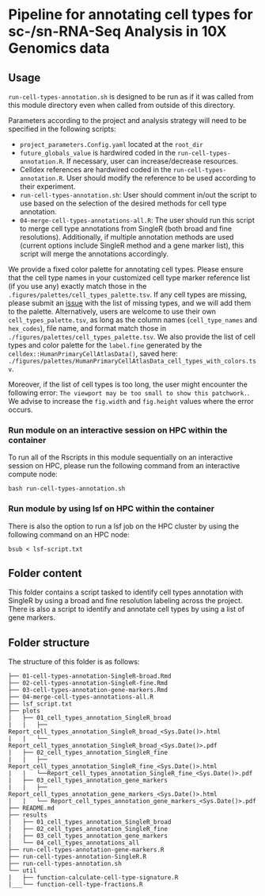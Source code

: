 # Pipeline for annotating cell types for sc-/sn-RNA-Seq Analysis in 10X Genomics data

## Usage

`run-cell-types-annotation.sh` is designed to be run as if it was called from this module directory even when called from outside of this directory.

Parameters according to the project and analysis strategy will need to be specified in the following scripts:
- `project_parameters.Config.yaml` located at the `root_dir`
- `future_globals_value` is hardwired coded in the `run-cell-types-annotation.R`. If necessary, user can increase/decrease resources.
- Celldex references are hardwired coded in the `run-cell-types-annotation.R`. User should modify the reference to be used according to their experiment.
- `run-cell-types-annotation.sh`: User should comment in/out the script to use based on the selection of the desired methods for cell type annotation.
- `04-merge-cell-types-annotations-all.R`: The user should run this script to merge cell type annotations from SingleR (both broad and fine resolutions). Additionally, if multiple annotation methods are used (current options include SingleR method and a gene marker list), this script will merge the annotations accordingly.


We provide a fixed color palette for annotating cell types. Please ensure that the cell type names in your customized cell type marker reference list (if you use any) exactly match those in the `.figures/palettes/cell_types_palette.tsv`. If any cell types are missing, please submit an [issue](https://github.com/stjude-dnb-binfcore/sc-rna-seq-snap/issues) with the list of missing types, and we will add them to the palette. Alternatively, users are welcome to use their own `cell_types_palette.tsv`, as long as the column names (`cell_type_names` and `hex_codes`), file name, and format match those in `./figures/palettes/cell_types_palette.tsv`. We also provide the list of cell types and color palette for the `label.fine` generated by the  `celldex::HumanPrimaryCellAtlasData()`, saved here: `./figures/palettes/HumanPrimaryCellAtlasData_cell_types_with_colors.tsv`.

Moreover, if the list of cell types is too long, the user might encounter the following error: `The viewport may be too small to show this patchwork.`. We advise to increase the `fig.width` and `fig.height` values where the error occurs.


### Run module on an interactive session on HPC within the container

To run all of the Rscripts in this module sequentially on an interactive session on HPC, please run the following command from an interactive compute node:

```
bash run-cell-types-annotation.sh
```

### Run module by using lsf on HPC within the container

There is also the option to run a lsf job on the HPC cluster by using the following command on an HPC node:

```
bsub < lsf-script.txt
```


## Folder content
This folder contains a script tasked to identify cell types annotation with SingleR by using a broad and fine resolution labeling across the project. There is also a script to identify and annotate cell types by using a list of gene markers.

## Folder structure 

The structure of this folder is as follows:

```
├── 01-cell-types-annotation-SingleR-broad.Rmd
├── 02-cell-types-annotation-SingleR-fine.Rmd
├── 03-cell-types-annotation-gene-markers.Rmd
├── 04-merge-cell-types-annotations-all.R
├── lsf_script.txt
├── plots
|   ├── 01_cell_types_annotation_SingleR_broad
|   |   ├── Report_cell_types_annotation_SingleR_broad_<Sys.Date()>.html
|   |   └── Report_cell_types_annotation_SingleR_broad_<Sys.Date()>.pdf
|   ├── 02_cell_types_annotation_SingleR_fine
|   |   ├── Report_cell_types_annotation_SingleR_fine_<Sys.Date()>.html
|   |   └──Report_cell_types_annotation_SingleR_fine_<Sys.Date()>.pdf
|   ├── 03_cell_types_annotation_gene_markers
|   |   ├── Report_cell_types_annotation_gene_markers_<Sys.Date()>.html
|   |   └── Report_cell_types_annotation_gene_markers_<Sys.Date()>.pdf
├── README.md
├── results
|   ├── 01_cell_types_annotation_SingleR_broad
|   ├── 02_cell_types_annotation_SingleR_fine
|   ├── 03_cell_types_annotation_gene_markers
|   └── 04_cell_types_annotations_all
├── run-cell-types-annotation-gene-markers.R
├── run-cell-types-annotation-SingleR.R
├── run-cell-types-annotation.sh
└── util
|   ├── function-calculate-cell-type-signature.R
|___└── function-cell-type-fractions.R
```

